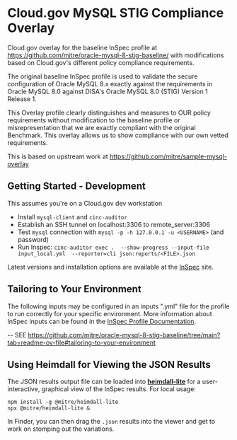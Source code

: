 # Cloud.gov MySQL STIG Compliance Overlay

Cloud.gov overlay for the baseline InSpec profile at <https://github.com/mitre/oracle-mysql-8-stig-baseline/> with modifications based on Cloud.gov's different policy compliance requirements.

The original baseline InSpec profile is used to validate the secure configuration of Oracle MySQL 8.x exactly against the requirements in Oracle MySQL 8.0 against DISA's Oracle MySQL 8.0 (STIG) Version 1 Release 1.

This Overlay profile clearly distinguishes and measures to OUR policy requirements without modification to the baseline profile or misrepresentation that we are exactly compliant with the original Benchmark. This overlay allows us to show compliance with our own vetted requirements.

This is based on upstream work at <https://github.com/mitre/sample-mysql-overlay>

## Getting Started - Development 

This assumes you're on a Cloud.gov dev workstation

* Install `mysql-client` and `cinc-auditor`
* Establish an SSH tunnel on localhost:3306 to remote_server:3306
* Test `mysql` connection with `mysql -p -h 127.0.0.1 -u <USERNAME>` (and password)
* Run Inspec: `cinc-auditor exec .  --show-progress --input-file input_local.yml  --reporter=cli json:reports/<FILE>.json`

Latest versions and installation options are available at the [InSpec](http://inspec.io/) site.

## Tailoring to Your Environment

The following inputs may be configured in an inputs ".yml" file for the profile to run correctly for your specific environment. More information about InSpec inputs can be found in the [InSpec Profile Documentation](https://www.inspec.io/docs/reference/profiles/).

-- SEE <https://github.com/mitre/oracle-mysql-8-stig-baseline/tree/main?tab=readme-ov-file#tailoring-to-your-environment>

## Using Heimdall for Viewing the JSON Results

The JSON results output file can be loaded into __[heimdall-lite](https://heimdall-lite.mitre.org/)__ for a user-interactive, graphical view of the InSpec results. For local usage:

```shell
npm install -g @mitre/heimdall-lite
npx @mitre/heimdall-lite &
```

In Finder, you can then drag the `.json` results into the viewer and get to work on stomping out the variations.

